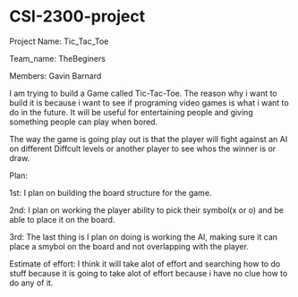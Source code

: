 # CSI-2300-project
Project Name: Tic_Tac_Toe

Team_name: TheBeginers

Members: Gavin Barnard

I am trying to build a Game called Tic-Tac-Toe.
The reason why i want to build it is because i want to see if programing video games is what i want to do in the future.
It will be useful for entertaining people and giving something people can play when bored.


The way the game is going play out is that the player will fight against an AI on different Diffcult levels or another player to see whos the winner is or draw.


Plan:

1st:
I plan on building the board structure for the game. 

2nd:
I plan on working the player ability to pick their symbol(x or o) and be able to place it on the board.

3rd:
The last thing is I plan on doing is working the AI, making sure it can place a smybol on the board and not overlapping with the player.


Estimate of effort:
I think it will take alot of effort and searching how to do stuff because it is going to take alot of effort because i have no clue how to do any of it.
